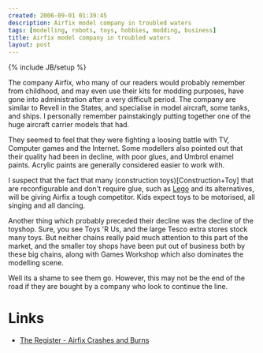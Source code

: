 ```yaml
---
created: 2006-09-01 01:39:45
description: Airfix model company in troubled waters
tags: [modelling, robots, toys, hobbies, modding, business]
title: Airfix model company in troubled waters
layout: post
---
```

{% include JB/setup %}

The company Airfix, who many of our readers would probably remember from childhood, and may even use their kits for modding purposes, have gone into administration after a very difficult period. The company are similar to Revell in the States, and specialise in model aircraft, some tanks, and ships. I personally remember painstakingly putting together one of the huge aircraft carrier models that had.

They seemed to feel that they were fighting a loosing battle with TV, Computer games and the Internet. Some modellers also pointed out that their quality had been in decline, with poor glues, and Umbrol enamel paints. Acrylic paints are generally considered easier to work with.

I suspect that the fact that many (construction toys)[Construction+Toy] that are reconfigurable and don't require glue, such as [Lego](Lego) and its alternatives, will be giving Airfix a tough competitor. Kids expect toys to be motorised, all singing and all dancing.

Another thing which probably preceded their decline was the decline of the toyshop. Sure, you see Toys 'R Us, and the large Tesco extra stores stock many toys. But neither chains really paid much attention to this part of the market, and the smaller toy shops have been put out of business both by these big chains, along with Games Workshop which also dominates the modelling scene.

Well its a shame to see them go. However, this may not be the end of the road if they are bought by a company who look to continue the line.

# Links
* <a href="http://www.theregister.co.uk/2006/08/31/rip_airfix/" >The Register - Airfix Crashes and Burns</a>

